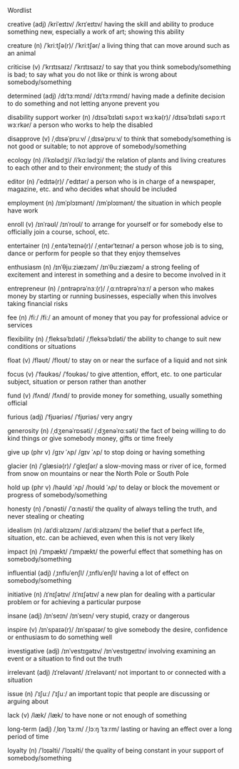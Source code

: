 Wordlist

creative (adj) /kriˈeɪtɪv/ /krɪˈeɪtɪv/ having the skill and ability to produce something new, especially a work of art; showing this ability

creature (n) /ˈkriːtʃə(r)/ /ˈkriːtʃər/ a living thing that can move around such as an animal

criticise (v) /ˈkrɪtɪsaɪz/ /ˈkrɪtɪsaɪz/ to say that you think somebody/something is bad; to say what you do not like or think is wrong about somebody/something

determined (adj) /dɪˈtɜːmɪnd/ /dɪˈtɜːrmɪnd/ having made a definite decision to do something and not letting anyone prevent you

disability support worker (n) /dɪsəˈbɪləti sʌpɔːt wɜːkə(r)/ /dɪsəˈbɪləti sʌpɔːrt wɜːrkər/ a person who works to help the disabled

disapprove (v) /ˌdɪsəˈpruːv/ /ˌdɪsəˈpruːv/ to think that somebody/something is not good or suitable; to not approve of somebody/something

ecology (n) /iˈkɒlədʒi/ /iˈkɑːlədʒi/ the relation of plants and living creatures to each other and to their environment; the study of this

editor (n) /ˈedɪtə(r)/ /ˈedɪtər/ a person who is in charge of a newspaper, magazine, etc. and who decides what should be included

employment (n) /ɪmˈplɔɪmənt/ /ɪmˈplɔɪmənt/ the situation in which people have work

enroll (v) /ɪnˈrəʊl/ /ɪnˈroʊl/ to arrange for yourself or for somebody else to officially join a course, school, etc.

entertainer (n) /ˌentəˈteɪnə(r)/ /ˌentərˈteɪnər/ a person whose job is to sing, dance or perform for people so that they enjoy themselves

enthusiasm (n) /ɪnˈθjuːziæzəm/ /ɪnˈθuːziæzəm/ a strong feeling of excitement and interest in something and a desire to become involved in it

entrepreneur (n) /ˌɒntrəprəˈnɜː(r)/ /ˌɑːntrəprəˈnɜːr/ a person who makes money by starting or running businesses, especially when this involves taking financial risks

fee (n) /fiː/ /fiː/ an amount of money that you pay for professional advice or services

flexibility (n) /ˌfleksəˈbɪləti/ /ˌfleksəˈbɪləti/ the ability to change to suit new conditions or situations

float (v) /fləʊt/ /floʊt/ to stay on or near the surface of a liquid and not sink

focus (v) /ˈfəʊkəs/ /ˈfoʊkəs/ to give attention, effort, etc. to one particular subject, situation or person rather than another

fund (v) /fʌnd/ /fʌnd/ to provide money for something, usually something official

furious (adj) /ˈfjʊəriəs/ /ˈfjʊriəs/ very angry

generosity (n) /ˌdʒenəˈrɒsəti/ /ˌdʒenəˈrɑːsəti/ the fact of being willing to do kind things or give somebody money, gifts or time freely

give up (phr v) /gɪv ˈʌp/ /gɪv ˈʌp/ to stop doing or having something

glacier (n) /ˈglæsiə(r)/ /ˈgleɪʃər/ a slow-moving mass or river of ice, formed from snow on mountains or near the North Pole or South Pole

hold up (phr v) /həʊld ˈʌp/ /hoʊld ˈʌp/ to delay or block the movement or progress of somebody/something

honesty (n) /ˈɒnəsti/ /ˈɑːnəsti/ the quality of always telling the truth, and never stealing or cheating

idealism (n) /aɪˈdiːəlɪzəm/ /aɪˈdiːəlɪzəm/ the belief that a perfect life, situation, etc. can be achieved, even when this is not very likely

impact (n) /ˈɪmpækt/ /ˈɪmpækt/ the powerful effect that something has on somebody/something

influential (adj) /ˌɪnfluˈenʃl/ /ˌɪnfluˈenʃl/ having a lot of effect on somebody/something

initiative (n) /ɪˈnɪʃətɪv/ /ɪˈnɪʃətɪv/ a new plan for dealing with a particular problem or for achieving a particular purpose

insane (adj) /ɪnˈseɪn/ /ɪnˈseɪn/ very stupid, crazy or dangerous

inspire (v) /ɪnˈspaɪə(r)/ /ɪnˈspaɪər/ to give somebody the desire, confidence or enthusiasm to do something well

investigative (adj) /ɪnˈvestɪgətɪv/ /ɪnˈvestɪgeɪtɪv/ involving examining an event or a situation to find out the truth

irrelevant (adj) /ɪˈreləvənt/ /ɪˈreləvənt/ not important to or connected with a situation

issue (n) /ˈɪʃuː/ /ˈɪʃuː/ an important topic that people are discussing or arguing about

lack (v) /læk/ /læk/ to have none or not enough of something

long-term (adj) /ˌlɒŋ ˈtɜːm/ /ˌlɔːŋ ˈtɜːrm/ lasting or having an effect over a long period of time

loyalty (n) /ˈlɔɪəlti/ /ˈlɔɪəlti/ the quality of being constant in your support of somebody/something